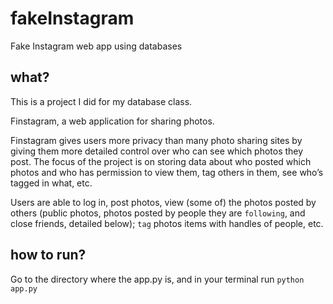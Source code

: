 # fakeInstagram
Fake Instagram web app using databases

## what?
This is a project I did for my database class.

Finstagram, a web application for sharing photos.

Finstagram gives users more privacy than many photo sharing sites by giving them more
detailed control over who can see which photos they post. The focus of the project is on
storing data about who posted which photos and who has permission to view them, tag others
in them, see who’s tagged in what, etc.

Users are able to log in, post photos, view (some of) the photos posted by others (public
photos, photos posted by people they are `following`, and close friends, detailed below); `tag`
photos items with handles of people, etc. 

## how to run?
Go to the directory where the app.py is, and in your terminal run `python app.py`
